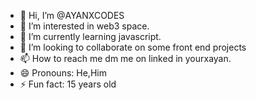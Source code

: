 - 👋 Hi, I’m @AYANXCODES
- 👀 I’m interested in web3 space.
- 🌱 I’m currently learning javascript.
- 💞️ I’m looking to collaborate on some front end projects
- 📫 How to reach me dm me on linked in yourxayan.
- 😄 Pronouns: He,Him
- ⚡ Fun fact: 15 years old

<!---
AYANXCODES/AYANXCODES is a ✨ special ✨ repository because its `README.md` (this file) appears on your GitHub profile.
You can click the Preview link to take a look at your changes.
--->
